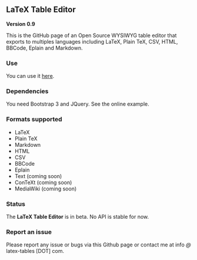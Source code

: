 ## LaTeX Table Editor ##

**Version 0.9**

This is the GitHub page of an Open Source WYSIWYG table editor that exports to multiples languages including LaTeX, Plain TeX, CSV, HTML, BBCode, Eplain and Markdown.

### Use

You can use it [here](http://www.latex-tables.com/).

### Dependencies

You need Bootstrap 3 and JQuery. See the online example.

### Formats supported

 - LaTeX
 - Plain TeX
 - Markdown
 - HTML
 - CSV
 - BBCode
 - Eplain
 - Text (coming soon)
 - ConTeXt (coming soon)
 - MediaWiki (coming soon)

### Status

The **LaTeX Table Editor** is in beta. No API is stable for now.

### Report an issue

Please report any issue or bugs via this Github page or contact me at info *@* latex-tables [DOT] com.